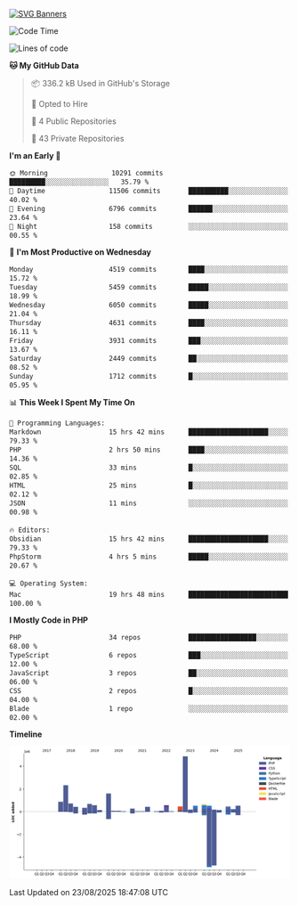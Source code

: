 [![SVG Banners](https://svg-banners.vercel.app/api?type=glitch&text1=Gere_Lajos%F0%9F%92%BB&width=800&height=400)](https://github.com/Akshay090/svg-banners)

<!--START_SECTION:waka-->
![Code Time](http://img.shields.io/badge/Code%20Time-2%2C798%20hrs%2038%20mins-blue)

![Lines of code](https://img.shields.io/badge/From%20Hello%20World%20I%27ve%20Written-17.6%20million%20lines%20of%20code-blue)

**🐱 My GitHub Data** 

> 📦 336.2 kB Used in GitHub's Storage 
 > 
> 💼 Opted to Hire
 > 
> 📜 4 Public Repositories 
 > 
> 🔑 43 Private Repositories 
 > 
**I'm an Early 🐤** 

```text
🌞 Morning                10291 commits       █████████░░░░░░░░░░░░░░░░   35.79 % 
🌆 Daytime                11506 commits       ██████████░░░░░░░░░░░░░░░   40.02 % 
🌃 Evening                6796 commits        ██████░░░░░░░░░░░░░░░░░░░   23.64 % 
🌙 Night                  158 commits         ░░░░░░░░░░░░░░░░░░░░░░░░░   00.55 % 
```
📅 **I'm Most Productive on Wednesday** 

```text
Monday                   4519 commits        ████░░░░░░░░░░░░░░░░░░░░░   15.72 % 
Tuesday                  5459 commits        █████░░░░░░░░░░░░░░░░░░░░   18.99 % 
Wednesday                6050 commits        █████░░░░░░░░░░░░░░░░░░░░   21.04 % 
Thursday                 4631 commits        ████░░░░░░░░░░░░░░░░░░░░░   16.11 % 
Friday                   3931 commits        ███░░░░░░░░░░░░░░░░░░░░░░   13.67 % 
Saturday                 2449 commits        ██░░░░░░░░░░░░░░░░░░░░░░░   08.52 % 
Sunday                   1712 commits        █░░░░░░░░░░░░░░░░░░░░░░░░   05.95 % 
```


📊 **This Week I Spent My Time On** 

```text
💬 Programming Languages: 
Markdown                 15 hrs 42 mins      ████████████████████░░░░░   79.33 % 
PHP                      2 hrs 50 mins       ████░░░░░░░░░░░░░░░░░░░░░   14.36 % 
SQL                      33 mins             █░░░░░░░░░░░░░░░░░░░░░░░░   02.85 % 
HTML                     25 mins             █░░░░░░░░░░░░░░░░░░░░░░░░   02.12 % 
JSON                     11 mins             ░░░░░░░░░░░░░░░░░░░░░░░░░   00.98 % 

🔥 Editors: 
Obsidian                 15 hrs 42 mins      ████████████████████░░░░░   79.33 % 
PhpStorm                 4 hrs 5 mins        █████░░░░░░░░░░░░░░░░░░░░   20.67 % 

💻 Operating System: 
Mac                      19 hrs 48 mins      █████████████████████████   100.00 % 
```

**I Mostly Code in PHP** 

```text
PHP                      34 repos            █████████████████░░░░░░░░   68.00 % 
TypeScript               6 repos             ███░░░░░░░░░░░░░░░░░░░░░░   12.00 % 
JavaScript               3 repos             ██░░░░░░░░░░░░░░░░░░░░░░░   06.00 % 
CSS                      2 repos             █░░░░░░░░░░░░░░░░░░░░░░░░   04.00 % 
Blade                    1 repo              ░░░░░░░░░░░░░░░░░░░░░░░░░   02.00 % 
```



**Timeline**

![Lines of Code chart](https://raw.githubusercontent.com/gere-lajos/gere-lajos/main/assets/bar_graph.png)


 Last Updated on 23/08/2025 18:47:08 UTC
<!--END_SECTION:waka-->
